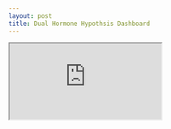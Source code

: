 ```yaml
---
layout: post
title: Dual Hormone Hypothsis Dashboard
---
```

<iframe src="https://public.tableau.com/app/profile/kevin.rosenfield/viz/DHH/Data?showVizHome=no&:embed=true"></iframe>
